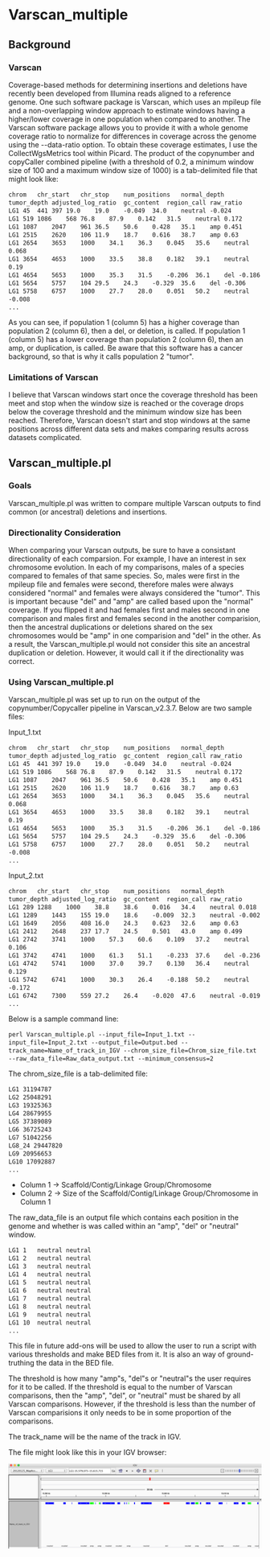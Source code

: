 Varscan_multiple
==============
Background
--------------
### Varscan
Coverage-based methods for determining insertions and deletions have recently been developed from Illumina reads aligned to a reference genome. One such software package is Varscan, which uses an mpileup file and a non-overlapping window approach to estimate windows having a higher/lower coverage in one population when compared to another. The Varscan software package allows you to provide it with a whole genome coverage ratio to normalize for differences in coverage across the genome using the --data-ratio option. To obtain these coverage estimates, I use the CollectWgsMetrics tool within Picard. The product of the copynumber and copyCaller combined pipeline (with a threshold of 0.2, a minimum window size of 100 and a maximum window size of 1000) is a tab-delimited file that might look like:
```
chrom	chr_start	chr_stop	num_positions	normal_depth	tumor_depth	adjusted_log_ratio	gc_content	region_call	raw_ratio
LG1 45	441	397	19.0	19.0	-0.049	34.0	neutral	-0.024
LG1	519	1086	568	76.8	87.9	0.142	31.5	neutral	0.172
LG1	1087	2047	961	36.5	50.6	0.428	35.1	amp	0.451
LG1	2515	2620	106	11.9	18.7	0.616	38.7	amp	0.63
LG1	2654	3653	1000	34.1	36.3	0.045	35.6	neutral	0.068
LG1	3654	4653	1000	33.5	38.8	0.182	39.1	neutral	0.19
LG1	4654	5653	1000	35.3	31.5	-0.206	36.1	del	-0.186
LG1	5654	5757	104	29.5	24.3	-0.329	35.6	del	-0.306
LG1	5758	6757	1000	27.7	28.0	0.051	50.2	neutral	-0.008
...
```
As you can see, if population 1 (column 5) has a higher coverage than population 2 (column 6), then a del, or deletion, is called. If population 1 (column 5) has a lower coverage than population 2 (column 6), then an amp, or duplication, is called. Be aware that this software has a cancer background, so that is why it calls population 2 "tumor".

### Limitations of Varscan
I believe that Varscan windows start once the coverage threshold has been meet and stop when the window size is reached or the coverage drops below the coverage threshold and the minimum window size has been reached. Therefore, Varscan doesn't start and stop windows at the same positions across different data sets and makes comparing results across datasets complicated. 

Varscan_multiple.pl
--------------
### Goals
Varscan_multiple.pl was written to compare multiple Varscan outputs to find common (or ancestral) deletions and insertions. 
### Directionality Consideration
When comparing your Varscan outputs, be sure to have a consistant directionality of each comparsion. For example, I have an interest in sex chromosome evolution. In each of my comparisons, males of a species compared to females of that same species. So, males were first in the mpileup file and females were second, therefore males were always considered "normal" and females were always considered the "tumor". This is important because "del" and "amp" are called based upon the "normal" coverage. If you flipped it and had females first and males second in one comparison and males first and females second in the another comparision, then the ancestral duplications or deletions shared on the sex chromosomes would be "amp" in one comparision and "del" in the other. As a result, the Varscan_multiple.pl would not consider this site an ancestral duplication or deletion. However, it would call it if the directionality was correct.
### Using Varscan_multiple.pl
Varscan_multiple.pl was set up to run on the output of the copynumber/Copycaller pipeline in Varscan_v2.3.7. Below are two sample files:

Input_1.txt
```
chrom	chr_start	chr_stop	num_positions	normal_depth	tumor_depth	adjusted_log_ratio	gc_content	region_call	raw_ratio
LG1 45	441	397	19.0	19.0	-0.049	34.0	neutral	-0.024
LG1	519	1086	568	76.8	87.9	0.142	31.5	neutral	0.172
LG1	1087	2047	961	36.5	50.6	0.428	35.1	amp	0.451
LG1	2515	2620	106	11.9	18.7	0.616	38.7	amp	0.63
LG1	2654	3653	1000	34.1	36.3	0.045	35.6	neutral	0.068
LG1	3654	4653	1000	33.5	38.8	0.182	39.1	neutral	0.19
LG1	4654	5653	1000	35.3	31.5	-0.206	36.1	del	-0.186
LG1	5654	5757	104	29.5	24.3	-0.329	35.6	del	-0.306
LG1	5758	6757	1000	27.7	28.0	0.051	50.2	neutral	-0.008
...
```
Input_2.txt
```
chrom	chr_start	chr_stop	num_positions	normal_depth	tumor_depth	adjusted_log_ratio	gc_content	region_call	raw_ratio
LG1	289	1288	1000	38.8	38.6	0.016	34.4	neutral	0.018
LG1	1289	1443	155	19.0	18.6	-0.009	32.3	neutral	-0.002
LG1	1649	2056	408	16.0	24.3	0.623	32.6	amp	0.63
LG1	2412	2648	237	17.7	24.5	0.501	43.0	amp	0.499
LG1	2742	3741	1000	57.3	60.6	0.109	37.2	neutral	0.106
LG1	3742	4741	1000	61.3	51.1	-0.233	37.6	del	-0.236
LG1	4742	5741	1000	37.0	39.7	0.130	36.4	neutral	0.129
LG1	5742	6741	1000	30.3	26.4	-0.188	50.2	neutral	-0.172
LG1	6742	7300	559	27.2	26.4	-0.020	47.6	neutral	-0.019
...
```
Below is a sample command line:
```
perl Varscan_multiple.pl --input_file=Input_1.txt --input_file=Input_2.txt --output_file=Output.bed --track_name=Name_of_track_in_IGV --chrom_size_file=Chrom_size_file.txt --raw_data_file=Raw_data_output.txt --minimum_consensus=2
```
The chrom_size_file is a tab-delimited file:
```
LG1 31194787
LG2 25048291
LG3 19325363
LG4 28679955
LG5 37389089
LG6 36725243
LG7 51042256
LG8_24 29447820
LG9 20956653
LG10 17092887
...
```
* Column 1 -> Scaffold/Contig/Linkage Group/Chromosome
* Column 2 -> Size of the Scaffold/Contig/Linkage Group/Chromosome in Column 1

The raw_data_file is an output file which contains each position in the genome and whether is was called within an "amp", "del" or "neutral" window.
```
LG1	1	neutral	neutral
LG1	2	neutral	neutral
LG1	3	neutral	neutral
LG1	4	neutral	neutral
LG1	5	neutral	neutral
LG1	6	neutral	neutral
LG1	7	neutral	neutral
LG1	8	neutral	neutral
LG1	9	neutral	neutral
LG1	10	neutral	neutral
...
```
This file in future add-ons will be used to allow the user to run a script with various thresholds and make BED files from it. It is also an way of ground-truthing the data in the BED file.

The threshold is how many "amp"s, "del"s or "neutral"s the user requires for it to be called. If the threshold is equal to the number of Varscan comparisons, then the "amp", "del", or "neutral" must be shared by all Varscan comparisons. However, if the threshold is less than the number of Varscan comparisions it only needs to be in some proportion of the comparisons.

The track_name will be the name of the track in IGV.

The file might look like this in your IGV browser:

![alt tag](https://github.com/Gammerdinger/Varscan_multiple/blob/master/Varscan_multiple_example_IGV.png)
